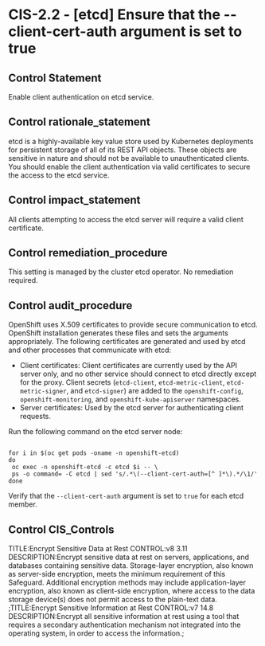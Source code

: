 # CIS-2.2 - \[etcd\] Ensure that the --client-cert-auth argument is set to true

## Control Statement

Enable client authentication on etcd service.

## Control rationale_statement

etcd is a highly-available key value store used by Kubernetes deployments for persistent storage of all of its REST API objects. These objects are sensitive in nature and should not be available to unauthenticated clients. You should enable the client authentication via valid certificates to secure the access to the etcd service.

## Control impact_statement

All clients attempting to access the etcd server will require a valid client certificate.

## Control remediation_procedure

This setting is managed by the cluster etcd operator. No remediation required.

## Control audit_procedure

OpenShift uses X.509 certificates to provide secure communication to etcd. OpenShift installation generates these files and sets the arguments appropriately. The following certificates are generated and used by etcd and other processes that communicate with etcd:

- Client certificates: Client certificates are currently used by the API server only, and no other service should connect to etcd directly except for the proxy. Client secrets (`etcd-client`, `etcd-metric-client`, `etcd-metric-signer`, and `etcd-signer`) are added to the `openshift-config`, `openshift-monitoring`, and `openshift-kube-apiserver` namespaces.
- Server certificates: Used by the etcd server for authenticating client requests.

Run the following command on the etcd server node:

```

for i in $(oc get pods -oname -n openshift-etcd)
do
 oc exec -n openshift-etcd -c etcd $i -- \
 ps -o command= -C etcd | sed 's/.*\(--client-cert-auth=[^ ]*\).*/\1/'
done
```

Verify that the `--client-cert-auth` argument is set to `true` for each etcd member.

## Control CIS_Controls

TITLE:Encrypt Sensitive Data at Rest CONTROL:v8 3.11 DESCRIPTION:Encrypt sensitive data at rest on servers, applications, and databases containing sensitive data. Storage-layer encryption, also known as server-side encryption, meets the minimum requirement of this Safeguard. Additional encryption methods may include application-layer encryption, also known as client-side encryption, where access to the data storage device(s) does not permit access to the plain-text data. ;TITLE:Encrypt Sensitive Information at Rest CONTROL:v7 14.8 DESCRIPTION:Encrypt all sensitive information at rest using a tool that requires a secondary authentication mechanism not integrated into the operating system, in order to access the information.;
